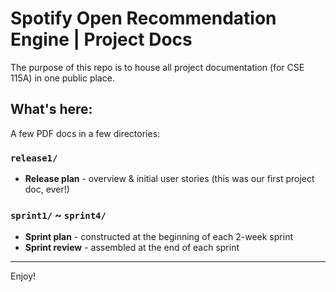 # Spotify Open Recommendation Engine | Project Docs

The purpose of this repo is to house all project documentation (for CSE 115A) in one public place.

## What's here:
A few PDF docs in a few directories:

### `release1/`
  - **Release plan** - overview & initial user stories (this was our first project doc, ever!)

### `sprint1/` ~ `sprint4/`
  - **Sprint plan** - constructed at the beginning of each 2-week sprint
  - **Sprint review** - assembled at the end of each sprint
  
---

Enjoy!
